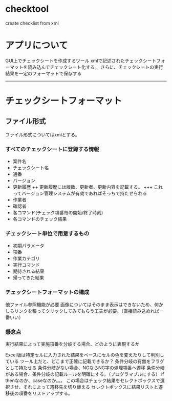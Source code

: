# checktool
create checklist from xml
# アプリについて
GUI上でチェックシートを作成するツール
xmlで記述されたチェックシートフォーマットを読み込んでチェックシート化する。
さらに、チェックシートの実行結果を一定のフォーマットで保存する

***

# チェックシートフォーマット
## ファイル形式
ファイル形式についてはxmlとする。

### すべてのチェックシートに登録する情報
+ 案件名
+ チェックシート名
+ 通番
+ バージョン
+ 更新履歴
++ 更新履歴には版数、更新者、更新内容を記載する。
+++ これってバージョン管理システムが有効であればそっちで持たせられる
+ 作業者
+ 確認者
+ 各コマンド(チェック項番毎の開始/終了時刻)
+ 各コマンドのチェック結果

### チェックシート単位で用意するもの
+ 初期パラメータ
+ 項番
+ 作業カテゴリ
+ 実行コマンド
+ 期待される結果
+ 帰ってきた結果

### チェックシートフォーマットの構成
他ファイル参照機能が必要
画像についてはそのまま表示はできないため、何かしらリンクを張ってクリックしてみてもらう工夫が必要。（直接読み込めれば一番いい）


### 懸念点
実行結果によって実施項番を分岐する場合、どのように表現するか

Excel版は特定セルに入力された結果をベースにセルの色を変えたりして判別している
ツール上だと、どこまで正確に記載できるか？
条件分岐の有無をフラグとして持たせる
条件分岐がない場合、NGならNG字の処理項番へ遷移
条件分岐がある場合、条件分岐の記載ルールを明確にする。（プログラマブルにする）
if thenなのか、caseなのか。。。
この場合はチェック結果をセレクトボックスで選択させ、それによって遷移先を切り替える
セレクトボックスに結果リストと遷移後の項番をリストアップする。

